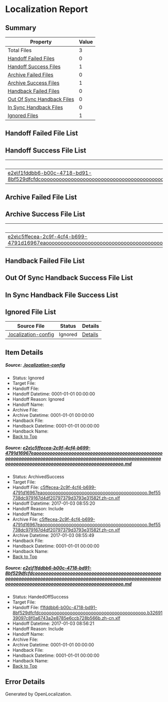 # <a name='report-top'></a> Localization Report

## Summary
 Property | Value 
 -------- | ----- 
 Total Files | 3
[ Handoff Failed Files ](#handoff-failed-list)| 0
[ Handoff Success Files ](#handoff-success-list)| 1
[ Archive Failed Files ](#archive-failed-list)| 0
[ Archive Success Files ](#archive-success-list)| 1
[ Handback Failed Files ](#handback-failed-list)| 0
[ Out Of Sync Handback Files ](#outofsync-handback-success-list)| 0
[ In Sync Handback Files ](#insync-handback-success-list)| 0
[ Ignored Files ](#ignored-list)| 1

## <a name='handoff-failed-list'></a> Handoff Failed File List

## <a name='handoff-success-list'></a> Handoff Success File List
 Source File | Status | Details 
 ----------- | ------ | ------- 
 [e2e\f1fddbb6-b00c-4718-bd91-8bf529dfcfdcooooooooooooooooooooooooooooooooooooooooooooooooooooooooooooooooooooooooooooooooooooooooooooooooooooooooooooooooooooooooooooooooooooooooooooooooooooo.md](https://github.com/OpenLocalizationTestOrg/ol-test1/blob/f7b7c652cbb3e1fb738a8d22dd23a0ba450fa4fe/e2e/f1fddbb6-b00c-4718-bd91-8bf529dfcfdcooooooooooooooooooooooooooooooooooooooooooooooooooooooooooooooooooooooooooooooooooooooooooooooooooooooooooooooooooooooooooooooooooooooooooooooooooooo.md) | HandedOffSuccess | [Details](#b43fa4eab9d488d78b7fc736faf69c03ac69191c2)

## <a name='archive-failed-list'></a> Archive Failed File List

## <a name='archive-success-list'></a> Archive Success File List
 Source File | Status | Details 
 ----------- | ------ | ------- 
 [e2e\c5ffecea-2c9f-4cf4-b699-4791d16967eaooooooooooooooooooooooooooooooooooooooooooooooooooooooooooooooooooooooooooooooooooooooooooooooooooooooooooooooooooooooooooooooooooooooooooooooooooooo.md](https://github.com/OpenLocalizationTestOrg/ol-test1/blob/4478276d23106dc387d699fe12a429020fb55eef/e2e/c5ffecea-2c9f-4cf4-b699-4791d16967eaooooooooooooooooooooooooooooooooooooooooooooooooooooooooooooooooooooooooooooooooooooooooooooooooooooooooooooooooooooooooooooooooooooooooooooooooooooo.md) | ArchivedSuccess | [Details](#5132d14bafa4cc8b7f56044b22514a1895f61f281)

## <a name='handback-failed-list'></a> Handback Failed File List

## <a name='outofsync-handback-success-list'></a> Out Of Sync Handback Success File List

## <a name='insync-handback-success-list'></a> In Sync Handback File Success List

## <a name='ignored-list'></a> Ignored File List
 Source File | Status | Details 
 ----------- | ------ | ------- 
 [.localization-config](https://github.com/OpenLocalizationTestOrg/ol-test1/blob/f7b7c652cbb3e1fb738a8d22dd23a0ba450fa4fe/.localization-config) | Ignored | [Details](#cb0632cf59c1387fc1742bfb9fa3c47f87e2e5c90)

## Item Details
##### <a name='cb0632cf59c1387fc1742bfb9fa3c47f87e2e5c90'></a> Source: [.localization-config](https://github.com/OpenLocalizationTestOrg/ol-test1/blob/f7b7c652cbb3e1fb738a8d22dd23a0ba450fa4fe/.localization-config)
* Status: Ignored
* Target File: 
* Handoff File: 
* Handoff Datetime: 0001-01-01 00:00:00
* Handoff Reason: Ignored
* Handoff Name: 
* Archive File: 
* Archive Datetime: 0001-01-01 00:00:00
* Handback File: 
* Handback Datetime: 0001-01-01 00:00:00
* Handback Name: 
* [Back to Top](#report-top)

##### <a name='5132d14bafa4cc8b7f56044b22514a1895f61f281'></a> Source: [e2e\c5ffecea-2c9f-4cf4-b699-4791d16967eaooooooooooooooooooooooooooooooooooooooooooooooooooooooooooooooooooooooooooooooooooooooooooooooooooooooooooooooooooooooooooooooooooooooooooooooooooooo.md](https://github.com/OpenLocalizationTestOrg/ol-test1/blob/4478276d23106dc387d699fe12a429020fb55eef/e2e/c5ffecea-2c9f-4cf4-b699-4791d16967eaooooooooooooooooooooooooooooooooooooooooooooooooooooooooooooooooooooooooooooooooooooooooooooooooooooooooooooooooooooooooooooooooooooooooooooooooooooo.md)
* Status: ArchivedSuccess
* Target File: 
* Handoff File: [c5ffecea-2c9f-4cf4-b699-4791d16967eaoooooooooooooooooooooooooooooooooooooooo.9ef55738dc979167d4df20797379d3793e31582f.zh-cn.xlf](https://github.com/OpenLocalizationTestOrg/ol-test1-handoff/blob/e4de591d298daaa2fd3b46b60b3626c15bae9601/ol-handoff/OpenLocalizationTestOrg/ol-test1-zhcn/ci/ht/c5ffecea-2c9f-4cf4-b699-4791d16967eaoooooooooooooooooooooooooooooooooooooooo.9ef55738dc979167d4df20797379d3793e31582f.zh-cn.xlf)
* Handoff Datetime: 2017-01-03 08:55:20
* Handoff Reason: Include
* Handoff Name: 
* Archive File: [c5ffecea-2c9f-4cf4-b699-4791d16967eaoooooooooooooooooooooooooooooooooooooooo.9ef55738dc979167d4df20797379d3793e31582f.zh-cn.xlf](https://github.com/OpenLocalizationTestOrg/ol-test1-handoff/blob/9033e5149fd24a4084e436869dc459382f65cb88/ol-archive/OpenLocalizationTestOrg/ol-test1-zhcn/ci/ht/c5ffecea-2c9f-4cf4-b699-4791d16967eaoooooooooooooooooooooooooooooooooooooooo.9ef55738dc979167d4df20797379d3793e31582f.zh-cn.xlf)
* Archive Datetime: 2017-01-03 08:55:49
* Handback File: 
* Handback Datetime: 0001-01-01 00:00:00
* Handback Name: 
* [Back to Top](#report-top)

##### <a name='b43fa4eab9d488d78b7fc736faf69c03ac69191c2'></a> Source: [e2e\f1fddbb6-b00c-4718-bd91-8bf529dfcfdcooooooooooooooooooooooooooooooooooooooooooooooooooooooooooooooooooooooooooooooooooooooooooooooooooooooooooooooooooooooooooooooooooooooooooooooooooooo.md](https://github.com/OpenLocalizationTestOrg/ol-test1/blob/f7b7c652cbb3e1fb738a8d22dd23a0ba450fa4fe/e2e/f1fddbb6-b00c-4718-bd91-8bf529dfcfdcooooooooooooooooooooooooooooooooooooooooooooooooooooooooooooooooooooooooooooooooooooooooooooooooooooooooooooooooooooooooooooooooooooooooooooooooooooo.md)
* Status: HandedOffSuccess
* Target File: 
* Handoff File: [f1fddbb6-b00c-4718-bd91-8bf529dfcfdcoooooooooooooooooooooooooooooooooooooooo.b3269139097c8f0a6743a2e8785e6ccb728b566b.zh-cn.xlf](https://github.com/OpenLocalizationTestOrg/ol-test1-handoff/blob/794b99e76c0eae9f5e1b6bcd2a28e9c467e6f8cb/ol-handoff/OpenLocalizationTestOrg/ol-test1-zhcn/ci/ht/f1fddbb6-b00c-4718-bd91-8bf529dfcfdcoooooooooooooooooooooooooooooooooooooooo.b3269139097c8f0a6743a2e8785e6ccb728b566b.zh-cn.xlf)
* Handoff Datetime: 2017-01-03 08:56:21
* Handoff Reason: Include
* Handoff Name: 
* Archive File: 
* Archive Datetime: 0001-01-01 00:00:00
* Handback File: 
* Handback Datetime: 0001-01-01 00:00:00
* Handback Name: 
* [Back to Top](#report-top)


## Error Details

Generated by OpenLocalization.
